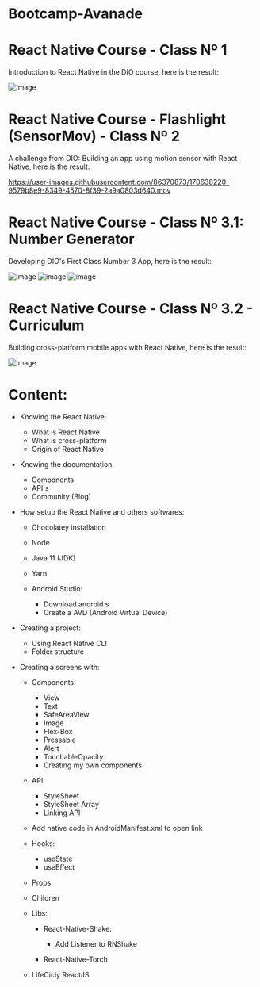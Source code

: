 # Bootcamp-Avanade
# React Native Course - Class Nº 1

Introduction to React Native in the DIO course, here is the result:

![image](https://user-images.githubusercontent.com/86370873/169464002-dfbec103-7ba0-4c88-ab27-80a0a390b2fd.png)


# React Native Course - Flashlight (SensorMov) - Class Nº 2

A challenge from DIO: Building an app using motion sensor with React Native, here is the result:

https://user-images.githubusercontent.com/86370873/170638220-9579b8e9-8349-4570-8f39-2a9a0803d640.mov


# React Native Course - Class Nº 3.1: Number Generator

Developing DIO's First Class Number 3 App, here is the result:

![image](https://user-images.githubusercontent.com/86370873/169661172-49ff674c-ddab-4027-90cd-585e70657802.png)
![image](https://user-images.githubusercontent.com/86370873/169661243-66c3db37-d97f-4619-8a17-8c0e10623403.png)
![image](https://user-images.githubusercontent.com/86370873/169661194-3a178e84-d5c2-4855-92ef-8b672f7c0eb2.png)


# React Native Course - Class Nº 3.2 - Curriculum

Building cross-platform mobile apps with React Native, here is the result:

![image](https://user-images.githubusercontent.com/86370873/170530899-2137e3da-19ef-4ee5-90e3-95d89f9e9956.png)


# Content: 
- Knowing the React Native:

  - What is React Native
  - What is cross-platform
  - Origin of React Native 
 
- Knowing the documentation:

  - Components
  - API's
  - Community (Blog)
 
- How setup the React Native and others softwares:

  - Chocolatey installation
  - Node
  - Java 11 (JDK)
  - Yarn
  - Android Studio:
  
    - Download android s
    - Create a AVD (Android Virtual Device)
    
- Creating a project:

  -  Using React Native CLI
  -  Folder structure
   
- Creating a screens with:

  - Components:
  
    - View  
    - Text
    - SafeAreaView
    - Image
    - Flex-Box
    - Pressable
    - Alert
    - TouchableOpacity
    - Creating my own components
   
  - API:
  
    - StyleSheet
    - StyleSheet Array
    - Linking API
    
  - Add native code in AndroidManifest.xml to open link
  - Hooks:
    
    - useState
    - useEffect 
     
  - Props
  - Children
  - Libs: 
  
    - React-Native-Shake:
    
      - Add Listener to RNShake 
       
    - React-Native-Torch
  
  - LifeCicly ReactJS

